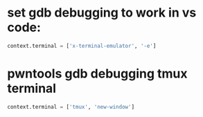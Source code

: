 # set gdb debugging to work in vs code:

```python
context.terminal = ['x-terminal-emulator', '-e']
```

# pwntools gdb debugging tmux terminal
```python
context.terminal = ['tmux', 'new-window']
```
